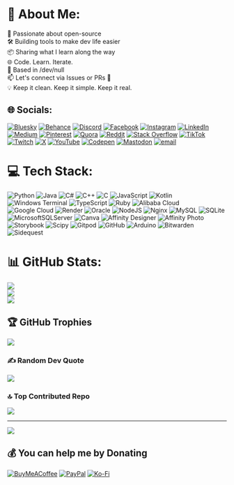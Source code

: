 # 💫 About Me:
🚀 Passionate about open-source<br>🛠️ Building tools to make dev life easier<br>📦 Sharing what I learn along the way<br>🌐 Code. Learn. Iterate.<br>📍 Based in /dev/null<br>📫 Let's connect via Issues or PRs 🤝<br>💡 Keep it clean. Keep it simple. Keep it real.<br>


## 🌐 Socials:
[![Bluesky](https://img.shields.io/badge/bluesky-0285FF?style=for-the-badge&logo=bluesky&logoColor=%23FFFFFF)](https://bsky.app/profile/@onirai) [![Behance](https://img.shields.io/badge/Behance-1769ff?logo=behance&logoColor=white)](https://behance.net/@onirai) [![Discord](https://img.shields.io/badge/Discord-%237289DA.svg?logo=discord&logoColor=white)](https://discord.gg/@onirai) [![Facebook](https://img.shields.io/badge/Facebook-%231877F2.svg?logo=Facebook&logoColor=white)](https://facebook.com/@onirai) [![Instagram](https://img.shields.io/badge/Instagram-%23E4405F.svg?logo=Instagram&logoColor=white)](https://instagram.com/@onirai) [![LinkedIn](https://img.shields.io/badge/LinkedIn-%230077B5.svg?logo=linkedin&logoColor=white)](https://linkedin.com/in/@onirai) [![Medium](https://img.shields.io/badge/Medium-12100E?logo=medium&logoColor=white)](https://medium.com/@@onirai) [![Pinterest](https://img.shields.io/badge/Pinterest-%23E60023.svg?logo=Pinterest&logoColor=white)](https://pinterest.com/@onirai) [![Quora](https://img.shields.io/badge/Quora-%23B92B27.svg?logo=Quora&logoColor=white)](https://quora.com/profile/@onirai) [![Reddit](https://img.shields.io/badge/Reddit-%23FF4500.svg?logo=Reddit&logoColor=white)](https://reddit.com/user/@onirai) [![Stack Overflow](https://img.shields.io/badge/-Stackoverflow-FE7A16?logo=stack-overflow&logoColor=white)](https://stackoverflow.com/users/@onirai) [![TikTok](https://img.shields.io/badge/TikTok-%23000000.svg?logo=TikTok&logoColor=white)](https://tiktok.com/@@onirai) [![Twitch](https://img.shields.io/badge/Twitch-%239146FF.svg?logo=Twitch&logoColor=white)](https://twitch.tv/@onirai) [![X](https://img.shields.io/badge/X-black.svg?logo=X&logoColor=white)](https://x.com/@onirai) [![YouTube](https://img.shields.io/badge/YouTube-%23FF0000.svg?logo=YouTube&logoColor=white)](https://youtube.com/@@onirai) [![Codepen](https://img.shields.io/badge/Codepen-000000?logo=codepen&logoColor=white)](https://codepen.io/@onirai) [![Mastodon](https://img.shields.io/badge/-MASTODON-%232B90D9?logo=mastodon&logoColor=white)](https://mastodon.social/@@onirai) [![email](https://img.shields.io/badge/Email-D14836?logo=gmail&logoColor=white)](mailto:@onirai) 

# 💻 Tech Stack:
![Python](https://img.shields.io/badge/python-3670A0?style=flat&logo=python&logoColor=ffdd54) ![Java](https://img.shields.io/badge/java-%23ED8B00.svg?style=flat&logo=openjdk&logoColor=white) ![C#](https://img.shields.io/badge/c%23-%23239120.svg?style=flat&logo=csharp&logoColor=white) ![C++](https://img.shields.io/badge/c++-%2300599C.svg?style=flat&logo=c%2B%2B&logoColor=white) ![C](https://img.shields.io/badge/c-%2300599C.svg?style=flat&logo=c&logoColor=white) ![JavaScript](https://img.shields.io/badge/javascript-%23323330.svg?style=flat&logo=javascript&logoColor=%23F7DF1E) ![Kotlin](https://img.shields.io/badge/kotlin-%237F52FF.svg?style=flat&logo=kotlin&logoColor=white) ![Windows Terminal](https://img.shields.io/badge/Windows%20Terminal-%234D4D4D.svg?style=flat&logo=windows-terminal&logoColor=white) ![TypeScript](https://img.shields.io/badge/typescript-%23007ACC.svg?style=flat&logo=typescript&logoColor=white) ![Ruby](https://img.shields.io/badge/ruby-%23CC342D.svg?style=flat&logo=ruby&logoColor=white) ![Alibaba Cloud](https://img.shields.io/badge/AlibabaCloud-%23FF6701.svg?style=flat&logo=alibabacloud&logoColor=white) ![Google Cloud](https://img.shields.io/badge/GoogleCloud-%234285F4.svg?style=flat&logo=google-cloud&logoColor=white) ![Render](https://img.shields.io/badge/Render-%46E3B7.svg?style=flat&logo=render&logoColor=white) ![Oracle](https://img.shields.io/badge/Oracle-F80000?style=flat&logo=oracle&logoColor=white) ![NodeJS](https://img.shields.io/badge/node.js-6DA55F?style=flat&logo=node.js&logoColor=white) ![Nginx](https://img.shields.io/badge/nginx-%23009639.svg?style=flat&logo=nginx&logoColor=white) ![MySQL](https://img.shields.io/badge/mysql-4479A1.svg?style=flat&logo=mysql&logoColor=white) ![SQLite](https://img.shields.io/badge/sqlite-%2307405e.svg?style=flat&logo=sqlite&logoColor=white) ![MicrosoftSQLServer](https://img.shields.io/badge/Microsoft%20SQL%20Server-CC2927?style=flat&logo=microsoft%20sql%20server&logoColor=white) ![Canva](https://img.shields.io/badge/Canva-%2300C4CC.svg?style=flat&logo=Canva&logoColor=white) ![Affinity Designer](https://img.shields.io/badge/affinity%20desginer-%231B72BE.svg?style=flat&logo=affinity-designer&logoColor=white) ![Affinity Photo](https://img.shields.io/badge/affinityphoto-%237E4DD2.svg?style=flat&logo=affinity-photo&logoColor=white) ![Storybook](https://img.shields.io/badge/-Storybook-FF4785?style=flat&logo=storybook&logoColor=white) ![Scipy](https://img.shields.io/badge/SciPy-%230C55A5.svg?style=flat&logo=scipy&logoColor=%white) ![Gitpod](https://img.shields.io/badge/gitpod-f06611.svg?style=flat&logo=gitpod&logoColor=white) ![GitHub](https://img.shields.io/badge/github-%23121011.svg?style=flat&logo=github&logoColor=white) ![Arduino](https://img.shields.io/badge/-Arduino-00979D?style=flat&logo=Arduino&logoColor=white) ![Bitwarden](https://img.shields.io/badge/bitwarden-%23175DDC.svg?style=flat&logo=bitwarden&logoColor=white) ![Sidequest](https://img.shields.io/badge/sidequest-%23101227.svg?style=flat&logo=sidequest&logoColor=white)
# 📊 GitHub Stats:
![](https://github-readme-stats.vercel.app/api?username=YoruRai&theme=blue_navy&hide_border=false&include_all_commits=true&count_private=false)<br/>
![](https://nirzak-streak-stats.vercel.app/?user=YoruRai&theme=blue_navy&hide_border=false)<br/>
![](https://github-readme-stats.vercel.app/api/top-langs/?username=YoruRai&theme=blue_navy&hide_border=false&include_all_commits=true&count_private=false&layout=compact)

## 🏆 GitHub Trophies
![](https://github-profile-trophy.vercel.app/?username=YoruRai&theme=radical&no-frame=false&no-bg=true&margin-w=4)

### ✍️ Random Dev Quote
![](https://quotes-github-readme.vercel.app/api?type=horizontal&theme=radical)

### 🔝 Top Contributed Repo
![](https://github-contributor-stats.vercel.app/api?username=YoruRai&limit=5&theme=radical&combine_all_yearly_contributions=true)

---
[![](https://visitcount.itsvg.in/api?id=YoruRai&icon=0&color=0)](https://visitcount.itsvg.in)

  ## 💰 You can help me by Donating
  [![BuyMeACoffee](https://img.shields.io/badge/Buy%20Me%20a%20Coffee-ffdd00?style=for-the-badge&logo=buy-me-a-coffee&logoColor=black)](https://buymeacoffee.com/@onirai) [![PayPal](https://img.shields.io/badge/PayPal-00457C?style=for-the-badge&logo=paypal&logoColor=white)](https://paypal.me/@onirai) [![Ko-Fi](https://img.shields.io/badge/Ko--fi-F16061?style=for-the-badge&logo=ko-fi&logoColor=white)](https://ko-fi.com/@onirai) 

  
<!-- Proudly created with GPRM ( https://gprm.itsvg.in ) -->

